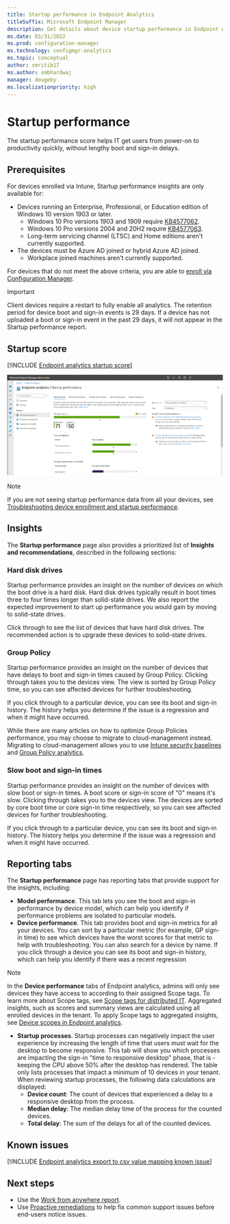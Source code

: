 ```yaml
---
title: Startup performance in Endpoint Analytics
titleSuffix: Microsoft Endpoint Manager
description: Get details about device startup performance in Endpoint Analytics
ms.date: 03/31/2022
ms.prod: configuration-manager
ms.technology: configmgr-analytics
ms.topic: conceptual
author: smritib17
ms.author: smbhardwaj
manager: dougeby
ms.localizationpriority: high
---
```


# <a name="bkmk_bp"></a> Startup performance

The startup performance score helps IT get users from power-on to productivity quickly, without lengthy boot and sign-in delays.

## <a name="bkmk_prereq"></a> Prerequisites

For devices enrolled via Intune, Startup performance insights are only available for:
- Devices running an Enterprise, Professional, or Education edition of Windows 10 version 1903 or later.
   - Windows 10 Pro versions 1903 and 1909 require [KB4577062](https://support.microsoft.com/help/4577062/windows-10-update-kb4577062). <!--8392089, 8389021-->
   - Windows 10 Pro versions 2004 and 20H2 require [KB4577063](https://support.microsoft.com/help/4577063/windows-10-update-kb4577063). <!--8392089, 8389021-->
   - Long-term servicing channel (LTSC) and Home editions aren't currently supported.
- The devices must be Azure AD joined or hybrid Azure AD joined.
   - Workplace joined machines aren't currently supported.

For devices that do not meet the above criteria, you are able to [enroll via Configuration Manager](enroll-configmgr.md).

> [!Important]
> Client devices require a restart to fully enable all analytics. <!--7698085--> The retention period for device boot and sign-in events is 29 days. If a device has not uploaded a boot or sign-in event in the past 29 days, it will not appear in the Startup performance report.
## <a name="bkmk_score"></a> Startup score

[!INCLUDE [Endpoint analytics startup score](includes/startup-score.md)]

[![Endpoint analytics startup performance page](media/startup-performance.png)](media/startup-performance.png#lightbox)

> [!NOTE]
> If you are not seeing startup performance data from all your devices, see [Troubleshooting device enrollment and startup performance](troubleshoot.md#bkmk_enrollment_tshooter).

## Insights

The **Startup performance** page also provides a prioritized list of **Insights and recommendations**, described in the following sections:

### <a name="bkmk_hdd"></a> Hard disk drives

Startup performance provides an insight on the number of devices on which the boot drive is a hard disk. Hard disk drives typically result in boot times three to four times longer than solid-state drives. We also report the expected improvement to start up performance you would gain by moving to solid-state drives.

Click through to see the list of devices that have hard disk drives. The recommended action is to upgrade these devices to solid-state drives.

### <a name="bkmk_gp"></a> Group Policy

Startup performance provides an insight on the number of devices that have delays to boot and sign-in times caused by Group Policy. Clicking through takes you to the devices view. The view is sorted by Group Policy time, so you can see affected devices for further troubleshooting.

If you click through to a particular device, you can see its boot and sign-in history. The history helps you determine if the issue is a regression and when it might have occurred.

While there are many articles on how to optimize Group Policies performance, you may choose to migrate to cloud-management instead. Migrating to cloud-management allows you to use [Intune security baselines](../intune/protect/security-baselines.md) and [Group Policy analytics](../intune/configuration/group-policy-analytics.md).

### <a name="bkmk_sb"></a> Slow boot and sign-in times

Startup performance provides an insight on the number of devices with slow boot or sign-in times. A boot score or sign-in score of "0" means it's slow. Clicking through takes you to the devices view. The devices are sorted by core boot time or core sign-in time respectively, so you can see affected devices for further troubleshooting.

If you click through to a particular device, you can see its boot and sign-in history. The history helps you determine if the issue was a regression and when it might have occurred.

## <a name="bkmk_report"></a> Reporting tabs

The **Startup performance** page has reporting tabs that provide support for the insights, including:

- **Model performance**. This tab lets you see the boot and sign-in performance by device model, which can help you identify if performance problems are isolated to particular models.
- **Device performance**. This tab provides boot and sign-in metrics for all your devices. You can sort by a particular metric (for example, GP sign-in time) to see which devices have the worst scores for that metric to help with troubleshooting. You can also search for a device by name. If you click through a device you can see its boot and sign-in history, which can help you identify if there was a recent regression

> [!Note]
> In the **Device performance** tabs of Endpoint analytics, admins will only see devices they have access to according to their assigned Scope tags. To learn more about Scope tags, see [Scope tags for distributed IT](../intune/fundamentals/scope-tags.md). Aggregated insights, such as scores and summary views are calculated using all enrolled devices in the tenant. To apply Scope tags to aggregated insights, see [Device scopes in Endpoint analytics](device-scopes.md).

- **Startup processes**. Startup processes can negatively impact the user experience by increasing the length of time that users must wait for the desktop to become responsive. This tab will show you which processes are impacting the sign-in "time to responsive desktop" phase, that is - keeping the CPU above 50% after the desktop has rendered. The table only lists processes that impact a minimum of 10 devices in your tenant. When reviewing startup processes, the following data calculations are displayed:
   - **Device count**: The count of devices that experienced a delay to a responsive desktop from the process.
   - **Median delay**: The median delay time of the process for the counted devices.
   - **Total delay**: The sum of the delays for all of the counted devices.

## Known issues

[!INCLUDE [Endpoint analytics export to csv value mapping known issue](includes/known-issue-csv-mapping.md)]

## Next steps

- Use the [Work from anywhere report](work-from-anywhere.md).
- Use [Proactive remediations](proactive-remediations.md) to help fix common support issues before end-users notice issues.
